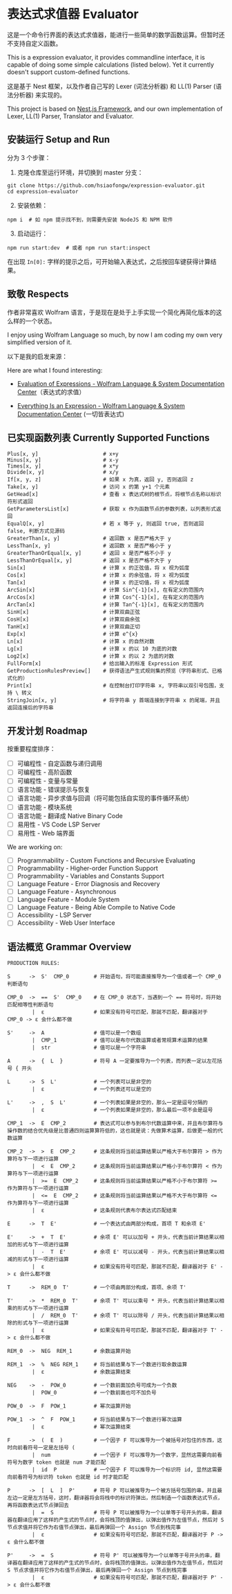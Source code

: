 # 表达式求值器 Evaluator

这是一个命令行界面的表达式求值器，能进行一些简单的数学函数运算。但暂时还不支持自定义函数。

This is a expression evaluator, it provides commandline interface, it is capable of doing some simple calculations (listed below). Yet it currently doesn't support custom-defined functions.

这是基于 Nest 框架，以及作者自己写的 Lexer (词法分析器) 和 LL(1) Parser (语法分析器) 来实现的。

This project is based on [Nest.js Framework](https://nestjs.com/), and our own implementation of Lexer, LL(1) Parser, Translator and Evaluator.

## 安装运行 Setup and Run

分为 3 个步骤：

1. 克隆仓库至运行环境，并切换到 master 分支：

```
git clone https://github.com/hsiaofongw/expression-evaluator.git
cd expression-evaluator
```

2. 安装依赖：

```
npm i  # 如 npm 提示找不到，则需要先安装 NodeJS 和 NPM 软件
```

3. 启动运行：

```
npm run start:dev  # 或者 npm run start:inspect
```

在出现 `In[0]:` 字样的提示之后，可开始输入表达式，之后按回车键获得计算结果。

## 致敬 Respects

作者非常喜欢 Wolfram 语言，于是现在是处于上手实现一个简化再简化版本的这么样的一个状态。

I enjoy using Wolfram Language so much, by now I am coding my own very simplified version of it.

以下是我的启发来源：

Here are what I found interesting:

- [Evaluation of Expressions - Wolfram Language & System Documentation Center](https://reference.wolfram.com/language/tutorial/EvaluationOfExpressions.html)（表达式的求值）

- [Everything Is an Expression - Wolfram Language & System Documentation Center](https://reference.wolfram.com/language/tutorial/Expressions.html) (一切皆表达式)

## 已实现函数列表 Currently Supported Functions

```
Plus[x, y]                     # x+y
Minus[x, y]                    # x-y
Times[x, y]                    # x*y
Divide[x, y]                   # x/y
If[x, y, z]                    # 如果 x 为真，返回 y, 否则返回 z
Take[x, y]                     # 访问 x 的第 y+1 个元素
GetHead[x]                     # 查看 x 表达式树的根节点，将根节点名称以标识符形式返回
GetParametersList[x]           # 获取 x 作为函数节点的参数列表，以列表形式返回
EqualQ[x, y]                   # 若 x 等于 y, 则返回 true, 否则返回 false, 判断方式见源码
GreaterThan[x, y]              # 返回数 x 是否严格大于 y
LessThan[x, y]                 # 返回数 x 是否严格小于 y
GreaterThanOrEqual[x, y]       # 返回 x 是否严格不小于 y
LessThanOrEqual[x, y]          # 返回 x 是否严格不大于 y
Sin[x]                         # 计算 x 的正弦值，将 x 视为弧度
Cos[x]                         # 计算 x 的余弦值，将 x 视为弧度
Tan[x]                         # 计算 x 的正切值，将 x 视为弧度
ArcSin[x]                      # 计算 Sin^{-1}[x], 在有定义的范围内
ArcCos[x]                      # 计算 Cos^{-1}[x], 在有定义的范围内
ArcTan[x]                      # 计算 Tan^{-1}[x], 在有定义的范围内
SinH[x]                        # 计算双曲正弦
CosH[x]                        # 计算双曲余弦
TanH[x]                        # 计算双曲正切
Exp[x]                         # 计算 e^{x}
Ln[x]                          # 计算 x 的自然对数
Lg[x]                          # 计算 x 的以 10 为底的对数
Log2[x]                        # 计算 x 的以 2 为底的对数
FullForm[x]                    # 给出输入的标准 Expression 形式
GetProductionRulesPreview[]    # 获得语法产生式规则集的预览（字符串形式、已格式化的）
Print[x]                       # 在控制台打印字符串 x, 字符串以双引号包围，支持 \ 转义
StringJoin[x, y]               # 将字符串 y 首端连接到字符串 x 的尾端，并且返回连接后的字符串
```

## 开发计划 Roadmap

按重要程度排序：

- [ ] 可编程性 - 自定函数与递归调用
- [ ] 可编程性 - 高阶函数
- [ ] 可编程性 - 变量与常量
- [ ] 语言功能 - 错误提示与恢复
- [ ] 语言功能 - 异步求值与回调（将可能包括自实现的事件循环系统）
- [ ] 语言功能 - 模块系统
- [ ] 语言功能 - 翻译成 Native Binary Code
- [ ] 易用性 - VS Code LSP Server
- [ ] 易用性 - Web 端界面

We are working on:

- [ ] Programmability - Custom Functions and Recursive Evaluating
- [ ] Programmability - Higher-order Function Support
- [ ] Programmability - Variables and Constants Support
- [ ] Language Feature - Error Diagnosis and Recovery
- [ ] Language Feature - Asynchronous
- [ ] Language Feature - Module System
- [ ] Language Feature - Being Able Compile to Native Code
- [ ] Accessibility - LSP Server
- [ ] Accessibility - Web User Interface

## 语法概览 Grammar Overview

```
PRODUCTION RULES:

S      ->  S'  CMP_0        # 开始语句，将可能直接推导为一个值或者一个 CMP_0 判断语句

CMP_0  ->  ==  S'  CMP_0    # 在 CMP_0 状态下，当遇到一个 == 符号时，将开始匹配相等性判断语句
        |  ε                # 如果没有符号可匹配，那就不匹配，翻译器对于 CMP_0 -> ε 会什么都不做

S'     ->  A                # 值可以是一个数组
        |  CMP_1            # 值可以是布尔代数运算或者常规算术运算的结果
        |  str              # 值可以是一个字符串

A      ->  {  L  }          # 符号 A 一定要推导为一个列表，而列表一定以左花括号 { 开头

L      ->  S  L'            # 一个列表可以是非空的
        |  ε                # 一个列表还可以是空的

L'     ->  ,  S  L'         # 一个列表如果是非空的，那么一定是逗号分隔的
        |  ε                # 一个列表如果是非空的，那么最后一项不会是逗号

CMP_1  ->  E  CMP_2         # 表达式可以参与到布尔代数运算中来，并且布尔算符与操作数的结合优先级是比普通四则运算算符低的，这也就是说：先做算术运算，后做更一般的代数运算

CMP_2  ->  >  E  CMP_2      # 这条规则将当前运算结果以严格大于布尔算符 > 作为算符与下一项进行运算
        |  <  E  CMP_2      # 这条规则将当前运算结果以严格小于布尔算符 < 作为算符与下一项进行运算
        |  >=  E  CMP_2     # 这条规则将当前运算结果以严格不小于布尔算符 >= 作为算符与下一项进行运算
        |  <=  E  CMP_2     # 这条规则将当前运算结果以严格不大于布尔算符 <= 作为算符与下一项进行运算
        |  ε                # 这条规则代表布尔表达式匹配结束

E      ->  T  E'            # 一个表达式由两部分构成，首项 T 和余项 E'

E'     ->  +  T  E'         # 余项 E' 可以以加号 + 开头，代表当前计算结果以相加的形式与下一项进行运算
        |  -  T  E'         # 余项 E' 可以以减号 - 开头，代表当前计算结果以相减的形式与下一项进行运算
        |  ε                # 如果没有符号可匹配，那就不匹配，翻译器对于 E' -> ε 会什么都不做

T      ->  REM_0  T'        # 一个项由两部分构成，首项、余项 T'

T'     ->  *  REM_0  T'     # 余项 T' 可以以乘号 * 开头，代表当前计算结果以相乘的形式与下一项进行运算
        |  /  REM_0  T'     # 余项 T' 可以以除号 / 开头，代表当前计算结果以相除的形式与下一项进行运算
        |  ε                # 如果没有符号可匹配，那就不匹配，翻译器对于 T' -> ε 会什么都不做

REM_0  ->  NEG  REM_1       # 余数运算开始

REM_1  ->  %  NEG REM_1     # 将当前结果与下一个数进行取余数运算
        |  ε                # 余数运算结束

NEG    ->  -  POW_0         # 一个数前面加负号可成为一个负数
        |  POW_0            # 一个数前面也可不加负号

POW_0  ->  F  POW_1         # 幂次运算开始

POW_1  ->  ^  F  POW_1      # 将当前结果与下一个数进行幂次运算
        |  ε                # 幂次运算结束

F      ->  (  E  )          # 一个因子 F 可以推导为一个被括号对包住的东西，这时向前看符号一定是左括号 (
        |  num              # 一个因子 F 可以推导为一个数字，显然这需要向前看符号为数字 token 也就是 num 才能匹配
        |  id  P            # 一个因子 F 可以推导为一个标识符 id, 显然这需要向前看符号为标识符 token 也就是 id 时才能匹配
         
P      ->  [  L  ]  P'      # 符号 P 可以被推导为一个被方括号包围的串，并且最左边一定是左方括号，这时，翻译器将会将栈中的标识符弹出，然后制造一个函数表达式节点，再将函数表达式节点弹回去
        |  =  S             # 符号 P 可以被推导为一个以单等于号开头的串，翻译器在翻译应用了这样的产生式的节点时，会将栈顶的值弹出，以弹出值作为左值节点，然后对 S 节点求值并将它作为右值节点弹出，最后再弹回一个 Assign 节点到栈完事
        |  ε                # 如果没有符号可匹配，那就不匹配，翻译器对于 P -> ε 会什么都不做
        
P'     ->  =  S             # 符号 P' 可以被推导为一个以单等于号开头的串，翻译器在翻译应用了这样的产生式的节点时，会将栈顶的值弹出，以弹出值作为左值节点，然后对 S 节点求值并将它作为右值节点弹出，最后再弹回一个 Assign 节点到栈完事
        |  ε                # 如果没有符号可匹配，那就不匹配，翻译器对于 P' -> ε 会什么都不做
```
